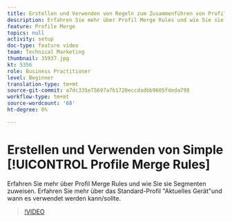 ```yaml
---
title: Erstellen und Verwenden von Regeln zum Zusammenführen von Profilen
description: Erfahren Sie mehr über Profil Merge Rules und wie Sie sie Segmenten zuweisen. Erfahren Sie mehr über das Standard-Profil "Aktuelles Gerät"und wann es verwendet werden kann/sollte.
feature: Profile Merge
topics: null
activity: setup
doc-type: feature video
team: Technical Marketing
thumbnail: 35937.jpg
kt: 5356
role: Business Practitioner
level: Beginner
translation-type: tm+mt
source-git-commit: a7dc335e75697a7b1720eccdadbb9605fdeda798
workflow-type: tm+mt
source-wordcount: '68'
ht-degree: 0%

---
```



# Erstellen und Verwenden von Simple [!UICONTROL Profile Merge Rules]

Erfahren Sie mehr über Profil Merge Rules und wie Sie sie Segmenten zuweisen. Erfahren Sie mehr über das Standard-Profil &quot;Aktuelles Gerät&quot;und wann es verwendet werden kann/sollte.

>[!VIDEO](https://video.tv.adobe.com/v/35937/?quality=12&learn=on)
